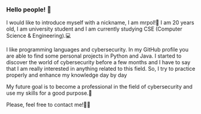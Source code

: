 ### Hello people! 👋

I would like to introduce myself with a nickname, I am mrpol!👦
I am 20 years old, I am university student and I am currently studying CSE (Computer Science & Engineering).💻 

I like programming languages and cybersecurity. In my GitHub profile you are able to find some personal projects in Python and Java. I started to discover the world of cybersecurity before a few months and I have to say that I am really interested in anything related to this field. So, I try to practice properly and enhance my knowledge day by day

My future goal is to become a professional in the field of cybersecurity and use my skills for a good purpose.💪

Please, feel free to contact me!🤳💼

